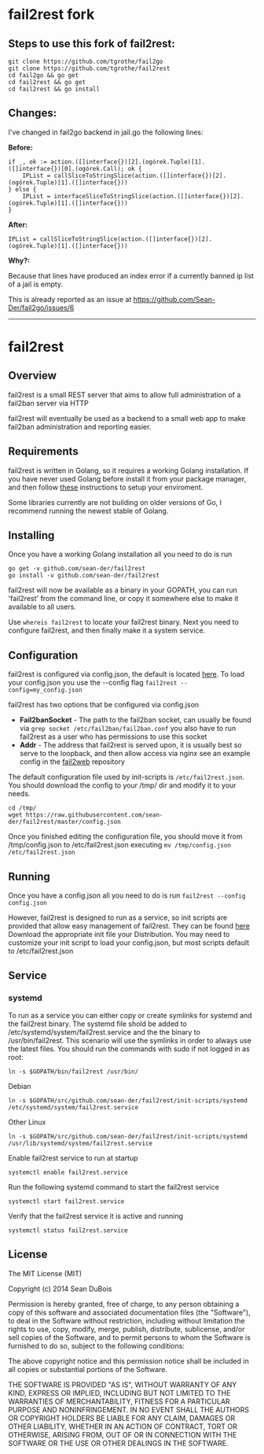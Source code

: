 # fail2rest fork

## Steps to use this fork of fail2rest:

    git clone https://github.com/tgrothe/fail2go
    git clone https://github.com/tgrothe/fail2rest
    cd fail2go && go get
    cd fail2rest && go get
    cd fail2rest && go install

## Changes:

I've changed in fail2go backend in jail.go the following lines:

**Before:**

    if _, ok := action.([]interface{})[2].(ogórek.Tuple)[1].([]interface{})[0].(ogórek.Call); ok {
		IPList = callSliceToStringSlice(action.([]interface{})[2].(ogórek.Tuple)[1].([]interface{}))
	} else {
		IPList = interfaceSliceToStringSlice(action.([]interface{})[2].(ogórek.Tuple)[1].([]interface{}))
	}

**After:**

    IPList = callSliceToStringSlice(action.([]interface{})[2].(ogórek.Tuple)[1].([]interface{}))

**Why?:**

Because that lines have produced an index error if a currently banned ip list of a jail is empty.

This is already reported as an issue at https://github.com/Sean-Der/fail2go/issues/6

---

# fail2rest

## Overview
fail2rest is a small REST server that aims to allow full administration of a fail2ban server via HTTP

fail2rest will eventually be used as a backend to a small web app to make fail2ban
administration and reporting easier.

## Requirements
fail2rest is written in Golang, so it requires a working Golang installation. If you have never used Golang before install it from your
package manager, and then follow [these](http://golang.org/doc/code.html) instructions to setup your enviroment.

Some libraries currently are not building on older versions of Go, I recommend running the newest stable of Golang.

## Installing
Once you have a working Golang installation all you need to do is run

    go get -v github.com/sean-der/fail2rest
    go install -v github.com/sean-der/fail2rest

fail2rest will now be available as a binary in your GOPATH, you can run 'fail2rest' from the command line, or copy it
somewhere else to make it available to all users.

Use `whereis fail2rest` to locate your fail2rest binary.
Next you need to configure fail2rest, and then finally make it a system service.

## Configuration
fail2rest is configured via config.json, the default is located [here](https://raw.githubusercontent.com/sean-der/fail2rest/master/config.json).
To load your config.json you use the --config flag `fail2rest --config=my_config.json`

fail2rest has two options that be configured via config.json
  * **Fail2banSocket** - The path to the fail2ban socket, can usually be found via `grep socket /etc/fail2ban/fail2ban.conf` you also have to run fail2rest as a user who has permissions to use this socket
  * **Addr** - The address that fail2rest is served upon, it is usually best so serve to the loopback, and then allow access via nginx see an example config in the [fail2web](https://github.com/sean-der/fail2web) repository

The default configuration file used by init-scripts is `/etc/fail2rest.json`. You should download the config to your /tmp/ dir and modify it to your needs.

    cd /tmp/
    wget https://raw.githubusercontent.com/sean-der/fail2rest/master/config.json

Once you finished editing the configuration file, you should move it from /tmp/config.json to /etc/fail2rest.json executing `mv /tmp/config.json /etc/fail2rest.json`

## Running
Once you have a config.json all you need to do is run `fail2rest --config config.json`

However, fail2rest is designed to run as a service, so init scripts are provided that allow easy management of fail2rest. They can be found [here](https://github.com/sean-der/fail2rest/tree/master/init-scripts)
Download the appropriate init file your Distribution. You may need to customize your init script to load your config.json, but most scripts default to /etc/fail2rest.json

## Service
### systemd
To run as a service you can either copy or create symlinks for systemd and the fail2rest binary. The systemd file shold be added to /etc/systemd/system/fail2rest.service and the the binary to /usr/bin/fail2rest. This scenario will use the symlinks in order to always use the latest files. You should run the commands with sudo if not logged in as root:

    ln -s $GOPATH/bin/fail2rest /usr/bin/

Debian

    ln -s $GOPATH/src/github.com/sean-der/fail2rest/init-scripts/systemd /etc/systemd/system/fail2rest.service

Other Linux

    ln -s $GOPATH/src/github.com/sean-der/fail2rest/init-scripts/systemd /usr/lib/systemd/system/fail2rest.service

Enable fail2rest service to run at startup

    systemctl enable fail2rest.service

Run the following systemd command to start the fail2rest service

    systemctl start fail2rest.service

Verify that the fail2rest service it is active and running

    systemctl status fail2rest.service

## License
The MIT License (MIT)

Copyright (c) 2014 Sean DuBois

Permission is hereby granted, free of charge, to any person obtaining a copy
of this software and associated documentation files (the "Software"), to deal
in the Software without restriction, including without limitation the rights
to use, copy, modify, merge, publish, distribute, sublicense, and/or sell
copies of the Software, and to permit persons to whom the Software is
furnished to do so, subject to the following conditions:

The above copyright notice and this permission notice shall be included in
all copies or substantial portions of the Software.

THE SOFTWARE IS PROVIDED "AS IS", WITHOUT WARRANTY OF ANY KIND, EXPRESS OR
IMPLIED, INCLUDING BUT NOT LIMITED TO THE WARRANTIES OF MERCHANTABILITY,
FITNESS FOR A PARTICULAR PURPOSE AND NONINFRINGEMENT. IN NO EVENT SHALL THE
AUTHORS OR COPYRIGHT HOLDERS BE LIABLE FOR ANY CLAIM, DAMAGES OR OTHER
LIABILITY, WHETHER IN AN ACTION OF CONTRACT, TORT OR OTHERWISE, ARISING FROM,
OUT OF OR IN CONNECTION WITH THE SOFTWARE OR THE USE OR OTHER DEALINGS IN
THE SOFTWARE.
